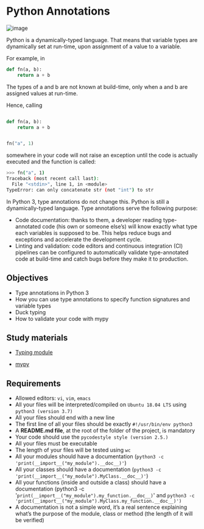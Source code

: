 # Python Annotations

![image](https://florian-dahlitz.de/media/articles/leverage-the-full-potential-of-type-hints/thumbnail-m.webp)

Python is a dynamically-typed language. That means that variable types are dynamically set at run-time, upon assignment of a value to a variable.

For example, in

```python
def fn(a, b):
    return a + b
```

The types of a and b are not known at build-time, only when a and b are assigned values at run-time.

Hence, calling

```python

def fn(a, b):
    return a + b


fn("a", 1)
```

somewhere in your code will not raise an exception until the code is actually executed and the function is called:

```bash
>>> fn("a", 1)
Traceback (most recent call last):
  File "<stdin>", line 1, in <module>
TypeError: can only concatenate str (not "int") to str
```

In Python 3, type annotations do not change this. Python is still a dynamically-typed language. Type annotations serve the following purpose:

- Code documentation: thanks to them, a developer reading type-annotated code (his own or someone else’s) will know exactly what type each variables is supposed to be. This helps reduce bugs and exceptions and accelerate the development cycle.
- Linting and validation: code editors and continuous integration (CI) pipelines can be configured to automatically validate type-annotated code at build-time and catch bugs before they make it to production.

## Objectives

- Type annotations in Python 3
- How you can use type annotations to specify function signatures and variable types
- Duck typing
- How to validate your code with mypy

## Study materials

- [Typing module](https://docs.python.org/3/library/typing.html)

- [mypy](https://mypy.readthedocs.io/en/latest/cheat_sheet_py3.html)

## Requirements

- Allowed editors: `vi`, `vim`, `emacs`
- All your files will be interpreted/compiled on `Ubuntu 18.04 LTS` using `python3 (version 3.7)`
- All your files should end with a new line
- The first line of all your files should be exactly `#!/usr/bin/env python3`
- A __README.md file__, at the root of the folder of the project, is mandatory
- Your code should use the `pycodestyle style (version 2.5.)`
- All your files must be executable
- The length of your files will be tested using `wc`
- All your modules should have a documentation (`python3 -c 'print(__import__("my_module").__doc__)'`)
- All your classes should have a documentation (`python3 -c 'print(__import__("my_module").MyClass.__doc__)'`)
- All your functions (inside and outside a class) should have a documentation (python3 -c '`print(__import__("my_module").my_function.__doc__)`' and `python3 -c 'print(__import__("my_module").MyClass.my_function.__doc__)')`
- A documentation is not a simple word, it’s a real sentence explaining what’s the purpose of the module, class or method (the length of it will be verified)
